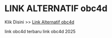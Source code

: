 # LINK ALTERNATIF obc4d

Klik Disini >> <a href="https://linksto.pages.dev/">Link Alternatif obc4d </a>

link obc4d terbaru
link obc4d 2025